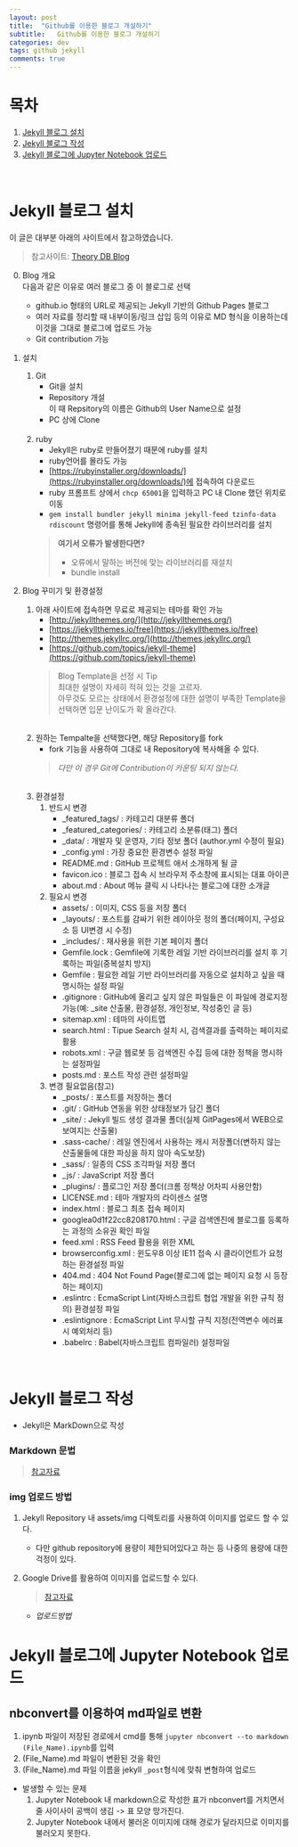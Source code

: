 ```yaml
---
layout: post
title:  "Github를 이용한 블로그 개설하기"
subtitle:   Github를 이용한 블로그 개설하기
categories: dev
tags: github jekyll 
comments: true
---
```

# 목차
1. [Jekyll 블로그 설치](#jekyll-블로그-설치)
2. [Jekyll 블로그 작성](#jekyll-블로그-작성)
3. [Jekyll 블로그에 Jupyter Notebook 업로드](#jekyll-블로그에-jupyter-notebook-업로드)
<br>

# Jekyll 블로그 설치
이 글은 대부분 아래의 사이트에서 참고하였습니다.
> 참고사이트: [Theory DB Blog](https://theorydb.github.io/envops/2019/05/03/envops-blog-github-pages-jekyll/)<br>


0. Blog 개요<br>
다음과 같은 이유로 여러 블로그 중 이 블로그로 선택
    - github.io 형태의 URL로 제공되는 Jekyll 기반의 Github Pages 블로그
    - 여러 자료를 정리할 때 내부이동/링크 삽입 등의 이유로 MD 형식을 이용하는데 이것을 그대로 블로그에 업로드 가능
    - Git contribution 가능    
    
1. 설치
    1. Git
        - Git을 설치
        - Repository 개설<br>
        이 때 Repsitory의 이름은 Github의 User Name으로 설정
        - PC 상에 Clone 
    <br>

    2. ruby
        - Jekyll은 ruby로 만들어졌기 때문에 ruby를 설치
        - ruby언어를 몰라도 가능
        - [https://rubyinstaller.org/downloads/](https://rubyinstaller.org/downloads/)에 접속하여 다운로드
        - ruby 프롬프트 상에서 `chcp 65001`을 입력하고 PC 내 Clone 했던 위치로 이동
        - `gem install bundler jekyll minima jekyll-feed tzinfo-data rdiscount` 명령어를 통해 Jekyll에 종속된 필요한 라이브러리를 설치
        > **여기서 오류가 발생한다면?**<br>
        > * 오류에서 말하는 버전에 맞는 라이브러리를 재설치
        > * bundle install

2. Blog 꾸미기 및 환경설정
    1. 아래 사이트에 접속하면 무료로 제공되는 테마를 확인 가능
        - [http://jekyllthemes.org/](http://jekyllthemes.org/)
        - [https://jekyllthemes.io/free](https://jekyllthemes.io/free)
        - [http://themes.jekyllrc.org/](http://themes.jekyllrc.org/)
        - [https://github.com/topics/jekyll-theme](https://github.com/topics/jekyll-theme)
        > Blog Template을 선정 시 Tip<br>
        > 최대한 설명이 자세히 적혀 있는 것을 고르자.<br>
        > 아무것도 모르는 상태에서 환경설정에 대한 설명이 부족한 Template을 선택하면 입문 난이도가 확 올라간다.
    
    <br>

    2. 원하는 Tempalte을 선택했다면, 해당 Repository를 fork
        - fork 기능을 사용하여 그대로 내 Repository에 복사해올 수 있다.
        > *다만 이 경우 Git에 Contribution이 카운팅 되지 않는다.* 

    <br>

    3. 환경설정
        1. 반드시 변경
            - _featured_tags/ : 카테고리 대분류 폴더
            - _featured_categories/ : 카테고리 소분류(태그) 폴더
            - _data/ : 개발자 및 운영자, 기타 정보 폴더 (author.yml 수정이 필요)
            - _config.yml : 가장 중요한 환경변수 설정 파일
            - README.md : GitHub 프로젝트 애서 소개하게 될 글
            - favicon.ico : 블로그 접속 시 브라우저 주소창에 표시되는 대표 아이콘
            - about.md : About 메뉴 클릭 시 나타나는 블로그에 대한 소개글
        2. 필요시 변경
            - assets/ : 이미지, CSS 등을 저장 폴더
            - _layouts/ : 포스트를 감싸기 위한 레이아웃 정의 폴더(페이지, 구성요소 등 UI변경 시 수정)
            - _includes/ : 재사용을 위한 기본 페이지 폴더
            - Gemfile.lock : Gemfile에 기록한 레일 기반 라이브러리를 설치 후 기록하는 파일(중복설치 방지)
            - Gemfile : 필요한 레일 기반 라이브러리를 자동으로 설치하고 싶을 때 명시하는 설정 파일
            - .gitignore : GitHub에 올리고 싶지 않은 파일들은 이 파일에 경로지정 가능(예: _site 산출물, 환경설정,   개인정보,  작성중인 글 등)
            - sitemap.xml : 테마의 사이트맵
            - search.html : Tipue Search 설치 시, 검색결과를 출력하는 페이지로 활용
            - robots.xml : 구글 웹로봇 등 검색엔진 수집 등에 대한 정책을 명시하는 설정파일
            - posts.md : 포스트 작성 관련 설정파일
        3. 변경 필요없음(참고)
            - _posts/ : 포스트를 저장하는 폴더
            - .git/ : GitHub 연동을 위한 상태정보가 담긴 폴더
            - _site/ : Jekyll 빌드 생성 결과물 폴더(실제 GitPages에서 WEB으로 보여지는 산출물)
            - .sass-cache/ : 레일 엔진에서 사용하는 캐시 저장폴더(변하지 않는 산출물들에 대한 파싱을 하지 않아 속도보장)
            - _sass/ : 일종의 CSS 조각파일 저장 폴더
            - _js/ : JavaScript 저장 폴더
            - _plugins/ : 플로그인 저장 폴더(크롬 정책상 어차피 사용안함)
            - LICENSE.md : 테마 개발자의 라이센스 설명
            - index.html : 블로그 최초 접속 페이지
            - googlea0d1f22cc8208170.html : 구글 검색엔진에 블로그를 등록하는 과정의 소유권 확인 파일
            - feed.xml : RSS Feed 활용을 위한 XML
            - browserconfig.xml : 윈도우8 이상 IE11 접속 시 클라이언트가 요청하는 환경설정 파일
            - 404.md : 404 Not Found Page(블로그에 없는 페이지 요청 시 등장하는 페이지)
            - .eslintrc : EcmaScript Lint(자바스크립트 협업 개발을 위한 규칙 정의) 환경설정 파일
            - .eslintignore : EcmaScript Lint 무시할 규칙 지정(전역변수 에러표시 예외처리 등)
            - .babelrc : Babel(자바스크립트 컴파일러) 설정파일

<br>

# Jekyll 블로그 작성
- Jekyll은 MarkDown으로 작성

### Markdown 문법
> [참고자료](https://heropy.blog/2017/09/30/markdown/)

### img 업로드 방법
1. Jekyll Repository 내 assets/img 디렉토리를 사용하여 이미지를 업로드 할 수 있다. 
    - 다만 github repository에 용량이 제한되어있다고 하는 등 나중의 용량에 대한 걱정이 있다. 

2. Google Drive를 활용하여 이미지를 업로드할 수 있다. 
    > [참고자료](https://chobolife.github.io/blog/2019/07/29/google-drive-image/)

    - _업로드방법_

# Jekyll 블로그에 Jupyter Notebook 업로드
## nbconvert를 이용하여 md파일로 변환
1. ipynb 파일이 저장된 경로에서 cmd를 통해 `jupyter nbconvert --to markdown (File_Name).ipynb`를 입력
2. (File_Name).md 파일이 변환된 것을 확인
3. (File_Name).md 파일 이름을 jekyll `_post`형식에 맞춰 변형하여 업로드
- 발생할 수 있는 문제
    01. Jupyter Notebook 내 markdown으로 작성한 표가 nbconvert를 거치면서 줄 사이사이 공백이 생김 -> 표 모양 망가진다.
    02. Jupyter Notebook 내에서 불러온 이미지에 대해 경로가 달라지므로 이미지를 불러오지 못한다.


